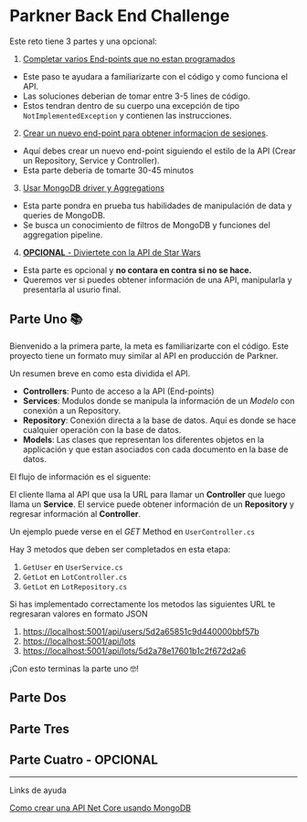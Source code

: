 # Parkner Back End Challenge

Este reto tiene 3 partes y una opcional:

1. [Completar varios End-points que no estan programados](#parte-uno)
  - Este paso te ayudara a familiarizarte con el código y como funciona el API.
  - Las soluciones deberian de tomar entre 3-5 lines de código.
  - Estos tendran dentro de su cuerpo una excepción de tipo `NotImplementedException` y contienen las instrucciones.
  
2. [Crear un nuevo end-point para obtener informacion de sesiones](#parte-dos).
  - Aquí debes crear un nuevo end-point siguiendo el estilo de la API (Crear un Repository, Service y Controller).
  - Esta parte deberia de tomarte 30-45 minutos
  
3. [Usar MongoDB driver y Aggregations](#parte-tres)
  - Esta parte pondra en prueba tus habilidades de manipulación de data y queries de MongoDB.
  - Se busca un conocimiento de filtros de MongoDB y funciones del aggregation pipeline.
  
4. [**OPCIONAL** - Diviertete con la API de Star Wars](#parte-cuatro)
  - Esta parte es opcional y **no contara en contra si no se hace.**
  - Queremos ver si puedes obtener información de una API, manipularla y presentarla al usurio final. 
  
## Parte Uno 📚

Bienvenido a la primera parte, la meta es familiarizarte con el código. Este proyecto tiene un formato muy similar al API en producción de Parkner.

Un resumen breve en como esta dividida el API.
  - **Controllers**: Punto de acceso a la API (End-points)
  - **Services**: Modulos donde se manipula la información de un *Modelo* con conexión a un Repository.
  - **Repository**: Conexión directa a la base de datos. Aquí es donde se hace cualquier operación con la base de datos.
  - **Models**: Las clases que representan los diferentes objetos en la applicación y que estan asociados con cada documento en la base de datos.
  
El flujo de información es el siguente:

El cliente llama al API que usa la URL para llamar un **Controller** que luego llama un **Service**. El service puede obtener información de un **Repository** y regresar información al **Controller**.

Un ejemplo puede verse en el *GET* Method en `UserController.cs`

Hay 3 metodos que deben ser completados en esta etapa:

1. `GetUser` en `UserService.cs`
2. `GetLot` en `LotController.cs`
2. `GetLot` en `LotRepository.cs`

Si has implementado correctamente los metodos las siguientes URL te regresaran valores en formato JSON

1. [https://localhost:5001/api/users/5d2a65851c9d440000bbf57b](https://localhost:5001/api/users/5d2a65851c9d440000bbf57b)
2. [https://localhost:5001/api/lots](https://localhost:5001/api/lots)
3. [https://localhost:5001/api/lots/5d2a78e17601b1c2f672d2a6](https://localhost:5001/api/lots/5d2a78e17601b1c2f672d2a6)

¡Con esto terminas la parte uno 🤓!

## Parte Dos

## Parte Tres

## Parte Cuatro - OPCIONAL

---
Links de ayuda

[Como crear una API Net Core usando MongoDB](https://docs.microsoft.com/en-us/aspnet/core/tutorials/first-mongo-app?view=aspnetcore-2.2&tabs=visual-studio-code)
